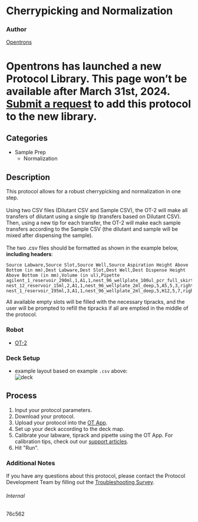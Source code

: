 # Cherrypicking and Normalization

### Author
[Opentrons](https://opentrons.com/)


# Opentrons has launched a new Protocol Library. This page won’t be available after March 31st, 2024. [Submit a request](https://docs.google.com/forms/d/e/1FAIpQLSdYYp9QCKow4nn0KlCVsMS3HX0eJ0N9O7-erajKvcpT0lWbSg/viewform) to add this protocol to the new library.

## Categories
* Sample Prep
	* Normalization


## Description
This protocol allows for a robust cherrypicking and normalization in one step.</br>
</br>
Using two CSV files (Dilutant CSV and Sample CSV), the OT-2 will make all transfers of dilutant using a single tip (transfers based on Dilutant CSV). Then, using a new tip for each transfer, the OT-2 will make each sample transfers according to the Sample CSV (the dilutant and sample will be mixed after dispensing the sample).</br>
</br>
The two .csv files should be formatted as shown in the example below, **including headers**:

```
Source Labware,Source Slot,Source Well,Source Aspiration Height Above Bottom (in mm),Dest Labware,Dest Slot,Dest Well,Dest Dispense Height Above Bottom (in mm),Volume (in ul),Pipette
agilent_1_reservoir_290ml,1,A1,1,nest_96_wellplate_100ul_pcr_full_skirt,4,A11,1,5,right
nest_12_reservoir_15ml,2,A1,1,nest_96_wellplate_2ml_deep,5,A5,5,3,right
nest_1_reservoir_195ml,3,A1,1,nest_96_wellplate_2ml_deep,5,H12,5,7,right
```

All available empty slots will be filled with the necessary tipracks, and the user will be prompted to refill the tipracks if all are emptied in the middle of the protocol.

### Robot
* [OT-2](https://opentrons.com/ot-2)

### Deck Setup
* example layout based on example `.csv` above:  
![deck](https://opentrons-protocol-library-website.s3.amazonaws.com/custom-README-images/76c562/deckex.png)

## Process
1. Input your protocol parameters.
2. Download your protocol.
3. Upload your protocol into the [OT App](https://opentrons.com/ot-app).
4. Set up your deck according to the deck map.
5. Calibrate your labware, tiprack and pipette using the OT App. For calibration tips, check out our [support articles](https://support.opentrons.com/en/collections/1559720-guide-for-getting-started-with-the-ot-2).
6. Hit "Run".

### Additional Notes
If you have any questions about this protocol, please contact the Protocol Development Team by filling out the [Troubleshooting Survey](https://protocol-troubleshooting.paperform.co/).

###### Internal
76c562
